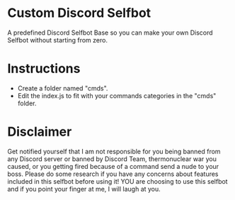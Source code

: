 # Custom Discord Selfbot
A predefined Discord Selfbot Base so you can make your own Discord Selfbot without starting from zero.

# Instructions
- Create a folder named "cmds".
- Edit the index.js to fit with your commands categories in the "cmds" folder.


# Disclaimer
Get notified yourself that I am not responsible for you being banned from any Discord server or banned by Discord Team, thermonuclear war you caused, or you getting fired because of a command send a nude to your boss.
Please do some research if you have any concerns about features included in this selfbot before using it!
YOU are choosing to use this selfbot and if you point your finger at me, I will laugh at you.

